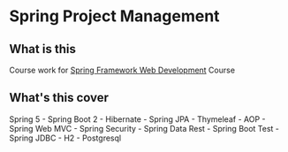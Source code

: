 # Spring Project Management

## What is this

Course work for [Spring Framework Web Development](https://www.udemy.com/course/spring-framework-web-development-2020/) Course

## What's this cover

Spring 5 - Spring Boot 2 - Hibernate - Spring JPA - Thymeleaf - AOP - Spring Web MVC - Spring Security - Spring Data Rest - Spring Boot Test - Spring JDBC - H2 - Postgresql

